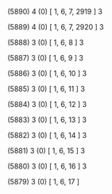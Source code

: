 (5890) 4 (0) [ 1, 6, 7, 2919 ] 3 


(5889) 4 (0) [ 1, 6, 7, 2920 ] 3 


(5888) 3 (0) [ 1, 6, 8 ] 3 


(5887) 3 (0) [ 1, 6, 9 ] 3 


(5886) 3 (0) [ 1, 6, 10 ] 3 


(5885) 3 (0) [ 1, 6, 11 ] 3 


(5884) 3 (0) [ 1, 6, 12 ] 3 


(5883) 3 (0) [ 1, 6, 13 ] 3 


(5882) 3 (0) [ 1, 6, 14 ] 3 


(5881) 3 (0) [ 1, 6, 15 ] 3 


(5880) 3 (0) [ 1, 6, 16 ] 3 


(5879) 3 (0) [ 1, 6, 17 ]  

